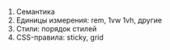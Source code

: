 1. Семантика
2. Единицы измерения: rem, 1vw 1vh, другие
3. Стили: порядок стилей
4. CSS-правила: sticky, grid
